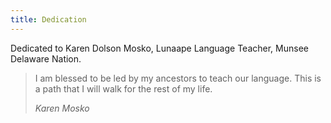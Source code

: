 ```yaml
---
title: Dedication
---
```


Dedicated to Karen Dolson Mosko, Lunaape Language Teacher, Munsee Delaware Nation.

> I am blessed to be led by my ancestors to teach our language. This is a path that I will walk for the rest of my life.
>
> <cite>Karen Mosko</cite>

